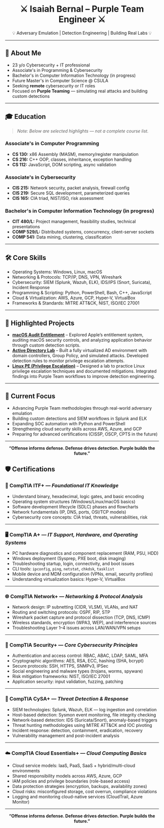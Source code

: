 <h1 align="center">⚔️ Isaiah Bernal – Purple Team Engineer ⚔️</h1>
<p align="center">💡 Adversary Emulation | Detection Engineering | Building Real Labs 💡</p>

---

## 👋 About Me
- 23 y/o Cybersecurity + IT professional  
- Associate's in Programming & Cybersecurity  
- Bachelor's in Computer Information Technology (in progress)  
- Future Master's in Computer Science @ CSULA
- Seeking **remote** cybersecurity or IT roles  
- Focused on **Purple Teaming** — simulating real attacks and building custom detections

---

## 🎓 Education
> *Note: Below are selected highlights — not a complete course list.*

### Associate's in Computer Programming  
- **CS 130:** x86 Assembly (MASM), memory/register manipulation  
- **CS 216:** C++ OOP, classes, inheritance, exception handling  
- **CS 112:** JavaScript, DOM scripting, async validation

### Associate's in Cybersecurity  
- **CIS 215:** Network security, packet analysis, firewall config  
- **CIS 219:** Secure SQL development, parameterized queries  
- **CIS 165:** CIA triad, NIST/ISO, risk assessment

### Bachelor's in Computer Information Technology (in progress)   
- **CIT 480/L:** Project management, feasibility studies, technical presentations  
- **COMP 529/L:** Distributed systems, concurrency, client-server sockets  
- **COMP 541:** Data mining, clustering, classification  


---

## 🛠️ Core Skills
- Operating Systems: Windows, Linux, macOS  
- Networking & Protocols: TCP/IP, DNS, VPN, Wireshark  
- Cybersecurity: SIEM (Splunk, Wazuh, ELK), IDS/IPS (Snort, Suricata), Incident Response  
- Programming & Scripting: Python, PowerShell, Bash, C++, JavaScript  
- Cloud & Virtualization: AWS, Azure, GCP, Hyper-V, VirtualBox  
- Frameworks & Standards: MITRE ATT&CK, NIST, ISO/IEC 27001  

---

## 🚀 Highlighted Projects
- [**macOS Audit Entitlement**](https://github.com/yourusername/macOS-Audit-Entitlement) – Explored Apple’s entitlement system, auditing macOS security controls, and analyzing application behavior through custom detection scripts.  
- [**Active Directory Lab**](https://github.com/yourusername/Active-Directory-Lab) – Built a fully virtualized AD environment with domain controllers, Group Policy, and simulated attacks. Developed detection rules to monitor privilege escalation attempts.  
- [**Linux PE (Privilege Escalation)**](https://github.com/yourusername/Linux-PE) – Designed a lab to practice Linux privilege escalation techniques and documented mitigations. Integrated findings into Purple Team workflows to improve detection engineering.  

---

## 📖 Current Focus
- Advancing Purple Team methodologies through real-world adversary emulation  
- Building custom detections and SIEM workflows in Splunk and ELK  
- Expanding SOC automation with Python and PowerShell  
- Strengthening cloud security skills across AWS, Azure, and GCP  
- Preparing for advanced certifications (CISSP, OSCP, CPTS in the future)  

---

<p align="center"><strong>“Offense informs defense. Defense drives detection. Purple builds the future.”</strong></p>


## 🛡️ Certifications 

### 🧩 CompTIA ITF+ — *Foundational IT Knowledge*
- Understand binary, hexadecimal, logic gates, and basic encoding
- Operating system structures (Windows/Linux/macOS basics)
- Software development lifecycle (SDLC) phases and flowcharts
- Network fundamentals (IP, DNS, ports, OSI/TCP models)
- Cybersecurity core concepts: CIA triad, threats, vulnerabilities, risk

---

### 🖥️ CompTIA A+ — *IT Support, Hardware, and Operating Systems*
- PC hardware diagnostics and component replacement (RAM, PSU, HDD)
- Windows deployment (Sysprep, PXE boot, disk imaging)
- Troubleshooting startup, login, connectivity, and boot issues
- CLI tools: `ipconfig`, `ping`, `netstat`, `chkdsk`, `tasklist`
- Mobile device and MDM configuration (VPNs, email, security profiles)
- Understanding virtualization basics: Hyper-V, VirtualBox

---

### 🌐 CompTIA Network+ — *Networking & Protocol Analysis*
- Network design: IP subnetting (CIDR, VLSM), VLANs, and NAT
- Routing and switching protocols: OSPF, RIP, STP
- Wireshark packet capture and protocol dissection (TCP, DNS, ICMP)
- Wireless standards, encryption (WPA3, WEP), and interference sources
- Troubleshooting Layer 1–4 issues across LAN/WAN/VPN setups

---

### 🔐 CompTIA Security+ — *Core Cybersecurity Principles*
- Authentication and access control: RBAC, ABAC, LDAP, SAML, MFA
- Cryptographic algorithms: AES, RSA, ECC, hashing (SHA, bcrypt)
- Secure protocols: SSH, HTTPS, SNMPv3, IPSec
- Social engineering and malware types (trojans, worms, spyware)
- Risk mitigation frameworks: NIST, ISO/IEC 27001
- Application security: input validation, fuzzing, patching

---

### 🧪 CompTIA CySA+ — *Threat Detection & Response*
- SIEM technologies: Splunk, Wazuh, ELK — log ingestion and correlation
- Host-based detection: Sysmon event monitoring, file integrity checking
- Network-based detection: IDS (Suricata/Snort), anomaly-based triggers
- Threat hunting methodologies using MITRE ATT&CK and IOC pivoting
- Incident response: detection, containment, eradication, recovery
- Vulnerability management and post-incident analysis

---

### ☁️ CompTIA Cloud Essentials+ — *Cloud Computing Basics*
- Cloud service models: IaaS, PaaS, SaaS + hybrid/multi-cloud environments
- Shared responsibility models across AWS, Azure, GCP
- IAM policies and privilege boundaries (role-based access)
- Data protection strategies (encryption, backups, availability zones)
- Cloud risks: misconfigured storage, cost overrun, compliance violations
- Logging and monitoring cloud-native services (CloudTrail, Azure Monitor)

---

<p align="center"><strong>“Offense informs defense. Defense drives detection. Purple builds the future.”</strong></p>
